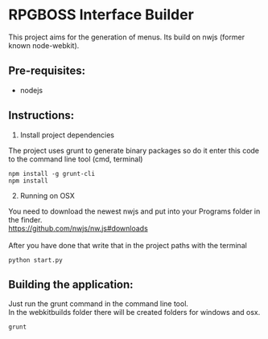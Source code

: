# RPGBOSS Interface Builder

This project aims for the generation of menus.
Its build on nwjs (former known node-webkit).

## Pre-requisites:
- nodejs

## Instructions:

1. Install project dependencies<br>

The project uses grunt to generate binary packages
so do it enter this code to the command line tool (cmd, terminal)

```
npm install -g grunt-cli
npm install
```

2. Running on OSX

You need to download the newest nwjs and put into your Programs folder in the finder.<br>
https://github.com/nwjs/nw.js#downloads<br>
<br>
After you have done that write that in the project paths with the terminal

```
python start.py
```

## Building the application:

Just run the grunt command in the command line tool.<br>
In the webkitbuilds folder there will be created folders for windows and osx.

```
grunt
```
